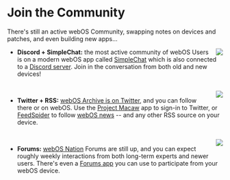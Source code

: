 # Join the Community
There's still an active webOS Community, swapping notes on devices and patches, and even building new apps...

<img src="../images/discord.png" align="right" style="padding-left: 8px">

* **Discord + SimpleChat:** the most active community of webOS Users is on a modern webOS app called <a href="http://appcatalog.webosarchive.org/showMuseum.php?search=simplechat" target="_top">SimpleChat</a> which is also connected to a <a href="http://www.webosarchive.org/discord" target="_blank">Discord server</a>. Join in the conversation from both old and new devices!<br>
 <br>
<img src="../images/twitter.png" align="right" style="padding-left: 8px">
 
* **Twitter + RSS:** <a href="https://www.twitter.com/webOSArchive" target="_blank">webOS Archive is on Twitter</a>, and you can follow there or on webOS. Use the <a href="https://preware.pivotce.com/package/net.minego.phnx" target="_blank">Project Macaw</a> app to sign-in to Twitter, or <a href="http://appcatalog.webosarchive.org/showMuseum.php?search=feedspider" target="_top">FeedSpider</a> to follow <a href="http://www.webosarchive.org/news.php" target="_top">webOS news</a> -- and any other RSS source on your device.
&nbsp;<br>
 <br>
<img src="../images/webosnation.jpg" align="right" style="padding-left: 8px">

* **Forums:** <a href="https://forums.webosnation.com" target="_blank">webOS Nation</a> Forums are still up, and you can expect roughly weekly interactions from both long-term experts and newer users. There's even a <a href="http://appcatalog.webosarchive.org/showMuseumDetails.php?search=forums&app=1005770" target="_top">Forums app</a> you can use to participate from your webOS device.

